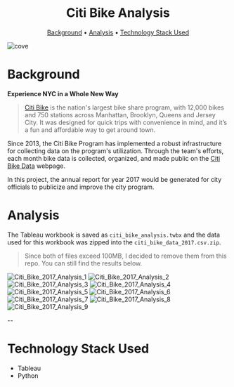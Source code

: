 

<h1 align="center"> Citi Bike Analysis </h1>
<p align="center">
  <a href="#background">Background</a> •
  <a href="#analysis">Analysis</a> •
  <a href="#technology-stack-used">Technology Stack Used</a>
</p>

![cove](media/15306872775683/cover.jpg)

# Background
**Experience NYC in a Whole New Way**
> [Citi Bike](https://en.wikipedia.org/wiki/Citi_Bike) is the nation's largest bike share program, with 12,000 bikes and 750 stations across Manhattan, Brooklyn, Queens and Jersey City. It was designed for quick trips with convenience in mind, and it’s a fun and affordable way to get around town.

Since 2013, the Citi Bike Program has implemented a robust infrastructure for collecting data on the program's utilization. Through the team's efforts, each month bike data is collected, organized, and made public on the [Citi Bike Data](https://www.citibikenyc.com/system-data) webpage.

In this project, the annual report for year 2017 would be generated for city officials to publicize and improve the city program.

# Analysis
The Tableau workbook is saved as `citi_bike_analysis.twbx` and the data used for this workbook was zipped into the `citi_bike_data_2017.csv.zip`.
> Since both of files exceed 100MB, I decided to remove them from this repo. You can still find the results below.

![Citi_Bike_2017_Analysis_1](media/15306872775683/Citi_Bike_2017_Analysis_1.png)
![Citi_Bike_2017_Analysis_2](media/15306872775683/Citi_Bike_2017_Analysis_2.png)
![Citi_Bike_2017_Analysis_3](media/15306872775683/Citi_Bike_2017_Analysis_3.png)
![Citi_Bike_2017_Analysis_4](media/15306872775683/Citi_Bike_2017_Analysis_4.png)
![Citi_Bike_2017_Analysis_5](media/15306872775683/Citi_Bike_2017_Analysis_5.png)
![Citi_Bike_2017_Analysis_6](media/15306872775683/Citi_Bike_2017_Analysis_6.png)
![Citi_Bike_2017_Analysis_7](media/15306872775683/Citi_Bike_2017_Analysis_7.png)
![Citi_Bike_2017_Analysis_8](media/15306872775683/Citi_Bike_2017_Analysis_8.png)
![Citi_Bike_2017_Analysis_9](media/15306872775683/Citi_Bike_2017_Analysis_9.png)

--
# Technology Stack Used
- Tableau
- Python




